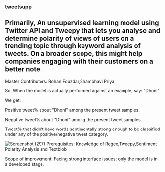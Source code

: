 ### tweetsupp
## Primarily, An unsupervised learning model using Twitter API and Tweepy that lets you analyse and determine polarity of views of users on a trending topic through keyword analysis of tweets. On a broader scope, this might help companies engaging with their customers on a better note.
Master Contributors:
Rohan Fouzdar,Shambhavi Priya

So, When the model is actually performed against an example, say: "Dhoni"

We get:

Positive tweet% about "Dhoni" among the present tweet samples.

Negative tweet% about "Dhoni" among the present tweet samples.

Tweet% that didn't have words sentimentally strong enough to be classified under any of the positive/negative tweet category.

![Screenshot (297)](https://user-images.githubusercontent.com/41817077/60574150-a88d5280-9d96-11e9-8780-9aed6f3d92a4.png)
 Prerequisites: Knowledge of Regex,Tweepy,Sentiment Polarity Analysis and Textblob
 
 Scope of improvement: Facing strong interface issues; only the model is in a developed stage.
